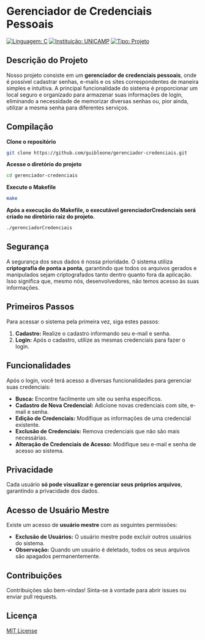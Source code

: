 # Gerenciador de Credenciais Pessoais

[![Linguagem: C](https://img.shields.io/badge/Linguagem-C-blue.svg)](https://www.cprogramming.com/)
[![Instituição: UNICAMP](https://img.shields.io/badge/Instituição-UNICAMP-yellow.svg)](https://www.unicamp.br/)
[![Tipo: Projeto](https://img.shields.io/badge/Tipo-Projeto-green.svg)](#) 

## Descrição do Projeto

Nosso projeto consiste em um **gerenciador de credenciais pessoais**, onde é possível cadastrar senhas, e-mails e os sites correspondentes de maneira simples e intuitiva. A principal funcionalidade do sistema é proporcionar um local seguro e organizado para armazenar suas informações de login, eliminando a necessidade de memorizar diversas senhas ou, pior ainda, utilizar a mesma senha para diferentes serviços.

## Compilação

**Clone o repositório**
   ```bash
   git clone https://github.com/guibleone/gerenciador-credenciais.git
   ``` 
**Acesse o diretório do projeto**

```bash 
cd gerenciador-credenciais 
```

**Execute o Makefile**
```bash 
make 
```

**Após a execução do Makefile, o executável gerenciadorCredenciais será criado no diretório raiz do projeto.**
```bash 
./gerenciadorCredenciais
```

## Segurança

A segurança dos seus dados é nossa prioridade. O sistema utiliza **criptografia de ponta a ponta**, garantindo que todos os arquivos gerados e manipulados sejam criptografados tanto dentro quanto fora da aplicação. Isso significa que, mesmo nós, desenvolvedores, não temos acesso às suas informações.

## Primeiros Passos

Para acessar o sistema pela primeira vez, siga estes passos:

1. **Cadastro:** Realize o cadastro informando seu e-mail e senha. 
2. **Login:** Após o cadastro, utilize as mesmas credenciais para fazer o login.

## Funcionalidades

Após o login, você terá acesso a diversas funcionalidades para gerenciar suas credenciais:

* **Busca:** Encontre facilmente um site ou senha específicos.
* **Cadastro de Nova Credencial:** Adicione novas credenciais com site, e-mail e senha.
* **Edição de Credenciais:** Modifique as informações de uma credencial existente.
* **Exclusão de Credenciais:** Remova credenciais que não são mais necessárias.
* **Alteração de Credenciais de Acesso:** Modifique seu e-mail e senha de acesso ao sistema.

## Privacidade

Cada usuário **só pode visualizar e gerenciar seus próprios arquivos**, garantindo a privacidade dos dados. 

## Acesso de Usuário Mestre

Existe um acesso de **usuário mestre** com as seguintes permissões:

* **Exclusão de Usuários:** O usuário mestre pode excluir outros usuários do sistema.
* **Observação:** Quando um usuário é deletado, todos os seus arquivos são apagados permanentemente.

## Contribuições

Contribuições são bem-vindas! Sinta-se à vontade para abrir issues ou enviar pull requests.


## Licença

[MIT License](https://github.com/guibleone/gerenciador-credenciais/blob/1d33919b2aeb74d0507d748968131efb4f45b991/LICENSE) 
